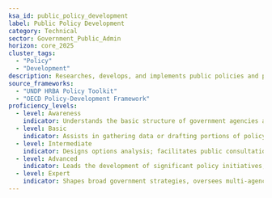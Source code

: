 ```yaml
---
ksa_id: public_policy_development  
label: Public Policy Development  
category: Technical  
sector: Government_Public_Admin  
horizon: core_2025
cluster_tags:
  - "Policy"
  - "Development"
description: Researches, develops, and implements public policies and programs, coordinating with stakeholders and complying with governmental regulations to address community needs.  
source_frameworks:
  - "UNDP HRBA Policy Toolkit"
  - "OECD Policy-Development Framework"
proficiency_levels:  
  - level: Awareness  
    indicator: Understands the basic structure of government agencies and the fundamental steps in the policy-making process.  
  - level: Basic  
    indicator: Assists in gathering data or drafting portions of policy documents under supervision.  
  - level: Intermediate  
    indicator: Designs options analysis; facilitates public consultation; prepares cabinet memo; analyzes policy impacts, prepares briefs or reports, and coordinates stakeholder feedback for policy proposals.  
  - level: Advanced  
    indicator: Leads the development of significant policy initiatives, navigating regulatory approvals and managing public communications.  
  - level: Expert  
    indicator: Shapes broad government strategies, oversees multi-agency programs, and mentors policymakers in legislative and regulatory processes.  
---  
```

